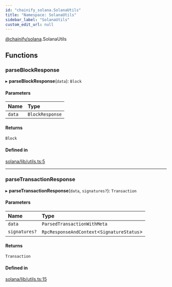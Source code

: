 ```yaml
---
id: "chainify_solana.SolanaUtils"
title: "Namespace: SolanaUtils"
sidebar_label: "SolanaUtils"
custom_edit_url: null
---
```


[@chainify/solana](../modules/chainify_solana.md).SolanaUtils

## Functions

### parseBlockResponse

▸ **parseBlockResponse**(`data`): `Block`

#### Parameters

| Name | Type |
| :------ | :------ |
| `data` | `BlockResponse` |

#### Returns

`Block`

#### Defined in

[solana/lib/utils.ts:5](https://github.com/liquality/chainify/blob/540cfa69/packages/solana/lib/utils.ts#L5)

___

### parseTransactionResponse

▸ **parseTransactionResponse**(`data`, `signatures?`): `Transaction`

#### Parameters

| Name | Type |
| :------ | :------ |
| `data` | `ParsedTransactionWithMeta` |
| `signatures?` | `RpcResponseAndContext`<`SignatureStatus`\> |

#### Returns

`Transaction`

#### Defined in

[solana/lib/utils.ts:15](https://github.com/liquality/chainify/blob/540cfa69/packages/solana/lib/utils.ts#L15)

